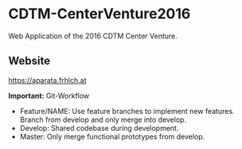 # CDTM-CenterVenture2016

Web Application of the 2016 CDTM Center Venture.

## Website
https://aparata.frhlch.at

**Important:** Git-Workflow
- Feature/NAME: Use feature branches to implement new features. Branch from develop and only merge into develop.
- Develop: Shared codebase during development.
- Master: Only merge functional prototypes from develop.
